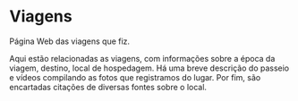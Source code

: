  <h1>Viagens</h1>
 <p>Página Web das viagens que fiz.</p>
 <p>
     Aqui estão relacionadas as viagens, com informações sobre a época da viagem, destino, local de hospedagem.
     Há uma breve descrição do passeio e vídeos compilando as fotos que registramos do lugar.
     Por fim, são encartadas citações de diversas fontes sobre o local.
 </p>


